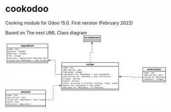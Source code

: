 # cookodoo

Cooking module for Odoo 15.0. First version (February 2022)

Based on The next UML Class diagram ![A test image](static/description/cook.png)

